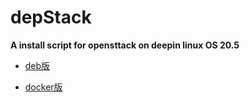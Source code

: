 # depStack

**A  install script  for  opensttack  on deepin linux OS  20.5**

- [deb版](README-normal.md)

- [docker版](README-docker.md)



